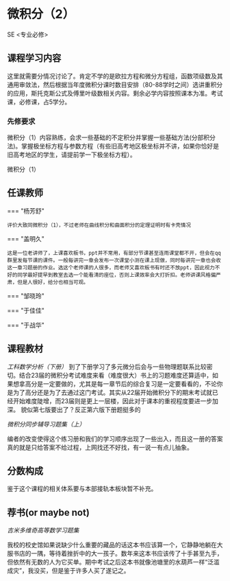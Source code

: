 # 微积分（2）
<div class="badges">
<span class="badge se-badge">SE <专业必修></span>
</div>

## 课程学习内容

这里就需要分情况讨论了。肯定不学的是欧拉方程和微分方程组，函数项级数及其通用审敛法，然后根据当年度微积分课时数目安排（80-88学时之间）选讲重积分的应用，斯托克斯公式及傅里叶级数相关内容。剩余必学内容按照课本为准。考试课，必修课，占5学分。

### 先修要求
微积分（1）内容熟练，会求一些基础的不定积分并掌握一些基础方法(分部积分法)。掌握极坐标方程与参数方程（有些旧高考地区极坐标并不讲，如果你恰好是旧高考地区的学生，请提前学一下极坐标方程）。


微积分（1）

## 任课教师

=== "杨芳舒"

    评价大致同微积分（1），不过老师在曲线积分和曲面积分的定理证明时有卡壳情况

=== "盖明久" 

    这是一位老讲师了，上课喜欢板书，ppt并不常用，有部分节课甚至连雨课堂都不开，但会在qq群里发每节课的课件。一般每讲完一章会发布一次课堂小测在课上现做，同时每讲完一章也会收这一章习题册的作业。选这个老师课的人很多，而老师又喜欢板书有时还不放ppt，因此视力不好的同学最好提早到教室去选一个能看清的座位，否则上课效率会大打折扣。老师讲课风格偏严肃，但是人很好，给分也相当可观。

=== "邹晓玲"

=== "于佳佳"

=== "于战华"

## 课程教材

*工科数学分析（下册）*
到了下册学习了多元微分后会与一些物理题联系比较密切。结合23届的微积分考试难度来看（难度很大）书上的习题难度还算适中，如果想拿高分是一定要做的，尤其是每一章节后的综合复习是一定要看看的，不论你是为了高分还是为了去通过这门考试。其实从22届开始微积分下的期末考试就已经开始难度陡增，而23届则是更上一层楼，因此对于课本的重视程度要进一步加深。
貌似第七版要出了？反正第六版下册题挺多的

*微积分同步辅导习题集（上）*

编者的改变使得这个练习册和我们的学习顺序出现了一些出入，而且这一册的答案真的就是只给答案不给过程，上网找还不好找，有一说一有点儿抽象。


## 分数构成

鉴于这个课程的相关体系要与本部接轨本板块暂不补充。

## 荐书(or maybe not)

*吉米多维奇高等数学习题集*

我校的校史馆如果说缺少什么重要的藏品的话这本书应该算一个，它静静地躺在大服书店的一隅，等待着挫折中的大一孩子。数年来这本书应该传了十手甚至九手，但依然有无数的人为它买单。期中考试之后这本书就像池塘里的水葫芦一样“泛滥成灾”，我没买，但是鉴于许多人买了遂记之。
